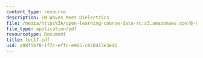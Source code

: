 ```yaml
---
content_type: resource
description: EM Waves Meet Dielectrics
file: /media/https%3A/open-learning-course-data-rc.s3.amazonaws.com/8-03-physics-iii-spring-2003/a98f5bf81f7ceffce965c820413e3e4b_lec17.pdf
file_type: application/pdf
resourcetype: Document
title: lec17.pdf
uid: a98f5bf8-1f7c-effc-e965-c820413e3e4b
---
```

